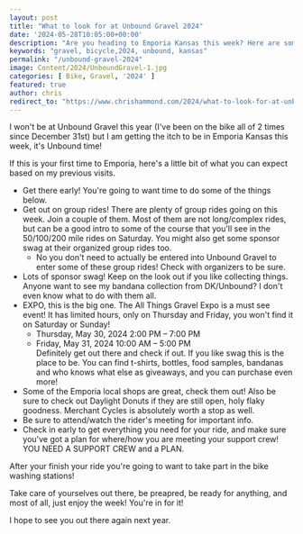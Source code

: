 ```yaml
---
layout: post
title: "What to look for at Unbound Gravel 2024"
date: '2024-05-28T10:05:00+00:00'
description: "Are you heading to Emporia Kansas this week? Here are some of my recommendations for things to look out for!"
keywords: "gravel, bicycle,2024, unbound, kansas"
permalink: "/unbound-gravel-2024"
image: Content/2024/UnboundGravel-1.jpg
categories: [ Bike, Gravel, '2024' ]
featured: true
author: chris
redirect_to: "https://www.chrishammond.com/2024/what-to-look-for-at-unbound-gravel-2024"
---
```

I won't be at Unbound Gravel this year (I've been on the bike all of 2 times since December 31st) but I am getting the itch to be in Emporia Kansas this week, it's Unbound time!

If this is your first time to Emporia, here's a little bit of what you can expect based on my previous visits.

- Get there early! You're going to want time to do some of the things below.
- Get out on group rides! There are plenty of group rides going on this week. Join a couple of them. Most of them are not long/complex rides, but can be a good intro to some of the course that you'll see in the 50/100/200 mile rides on Saturday. You might also get some sponsor swag at their organized group rides too. 
    - No you don't need to actually be entered into Unbound Gravel to enter some of these group rides! Check with organizers to be sure.
- Lots of sponsor swag! Keep on the look out if you like collecting things. Anyone want to see my bandana collection from DK/Unbound? I don't even know what to do with them all.
- EXPO, this is the big one. The All Things Gravel Expo is a must see event! It has limited hours, only on Thursday and Friday, you won't find it on Saturday or Sunday! 
    - Thursday, May 30, 2024   2:00 PM – 7:00 PM  
    - Friday, May 31, 2024     10:00 AM – 5:00 PM  
    Definitely get out there and check if out. If you like swag this is the place to be. You can find t-shirts, bottles, food samples, bandanas and who knows what else as giveaways, and you can purchase even more! 
- Some of the Emporia local shops are great, check them out! Also be sure to check out Daylight Donuts if they are still open, holy flaky goodness. Merchant Cycles is absolutely worth a stop as well.
- Be sure to attend/watch the rider's meeting for important info.
- Check in early to get everything you need for your ride, and make sure you've got a plan for where/how you are meeting your support crew! YOU NEED A SUPPORT CREW and a PLAN. 

After your finish your ride you're going to want to take part in the bike washing stations! 

Take care of yourselves out there, be preapred, be ready for anything, and most of all, just enjoy the week! You're in for it!

I hope to see you out there again next year. 